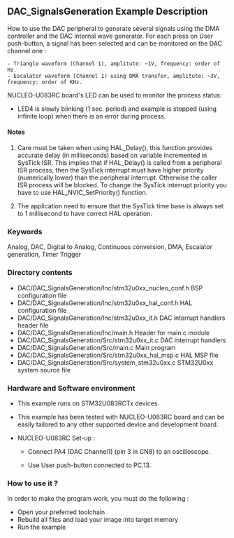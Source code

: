 ## <b>DAC_SignalsGeneration Example Description</b>

How to use the DAC peripheral to generate several signals using the DMA
controller and the DAC internal wave generator.
For each press on User push-button, a signal has been selected and can be monitored on the DAC channel one :

    - Triangle waveform (Channel 1), amplitute: ~1V, frequency: order of Hz.
    - Escalator waveform (Channel 1) using DMA transfer, amplitute: ~3V, frequency: order of KHz.

NUCLEO-U083RC board's LED can be used to monitor the process status:

  - LED4 is slowly blinking (1 sec. period) and example is stopped (using infinite loop) when there is an error during process.

#### <b>Notes</b>

 1. Care must be taken when using HAL_Delay(), this function provides accurate delay (in milliseconds)
    based on variable incremented in SysTick ISR. This implies that if HAL_Delay() is called from
    a peripheral ISR process, then the SysTick interrupt must have higher priority (numerically lower)
    than the peripheral interrupt. Otherwise the caller ISR process will be blocked.
    To change the SysTick interrupt priority you have to use HAL_NVIC_SetPriority() function.

 2. The application need to ensure that the SysTick time base is always set to 1 millisecond
    to have correct HAL operation.

### <b>Keywords</b>

Analog, DAC, Digital to Analog, Continuous conversion, DMA, Escalator generation, Timer Trigger

### <b>Directory contents</b>

  - DAC/DAC_SignalsGeneration/Inc/stm32u0xx_nucleo_conf.h     BSP configuration file
  - DAC/DAC_SignalsGeneration/Inc/stm32u0xx_hal_conf.h    HAL configuration file
  - DAC/DAC_SignalsGeneration/Inc/stm32u0xx_it.h          DAC interrupt handlers header file
  - DAC/DAC_SignalsGeneration/Inc/main.h                  Header for main.c module  
  - DAC/DAC_SignalsGeneration/Src/stm32u0xx_it.c          DAC interrupt handlers
  - DAC/DAC_SignalsGeneration/Src/main.c                  Main program
  - DAC/DAC_SignalsGeneration/Src/stm32u0xx_hal_msp.c     HAL MSP file
  - DAC/DAC_SignalsGeneration/Src/system_stm32u0xx.c      STM32U0xx system source file

### <b>Hardware and Software environment</b>

  - This example runs on STM32U083RCTx devices.

  - This example has been tested with NUCLEO-U083RC board and can be
    easily tailored to any other supported device and development board.

  - NUCLEO-U083RC Set-up :
      
      - Connect PA4 (DAC Channel1) (pin 3 in CN8) to an oscilloscope.
      
      - Use User push-button connected to PC.13.

### <b>How to use it ?</b>

In order to make the program work, you must do the following :

 - Open your preferred toolchain
 - Rebuild all files and load your image into target memory
 - Run the example
